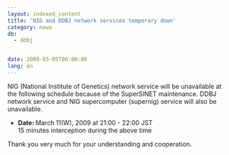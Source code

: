 ```yaml
---
layout: indexed_content
title: 'NIG and DDBJ network services temporary down'
category: news
db:
  - ddbj


date: 2009-03-05T00:00:00
lang: en
---
```


<html>NIG (National Institute of Genetics) network service will be unavailable at the following schedule because of the SuperSINET maintenance. DDBJ network service and NIG supercomputer (supernig) service will also be unavailable.

<ul>
    <li><b>Date: </b>March 11(W), 2009 at 21:00 - 22:00 JST<br>15 minutes interception during the above time</li>
</ul>

<p>Thank you very much for your understanding and cooperation.</p>
</html>
